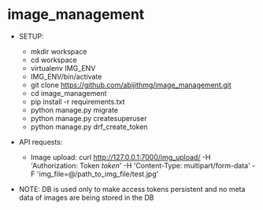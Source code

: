 # image_management 

- SETUP:
  - mkdir workspace
  - cd workspace
  - virtualenv IMG_ENV
  - IMG_ENV/bin/activate
  - git clone https://github.com/abijithmg/image_management.git
  - cd image_management
  - pip install -r requirements.txt
  - python manage.py migrate
  - python manage.py createsuperuser
  - python manage.py drf_create_token

- API requests:

  - Image upload:
    curl http://127.0.0.1:7000/img_upload/ -H 'Authorization: Token _token_' -H 'Content-Type: multipart/form-data' -F 'img_file=@/path_to_img_file/test.jpg'


- NOTE: DB is used only to make access tokens persistent and no meta data of images are being stored in the DB
